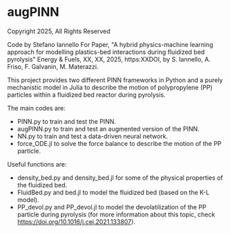 # augPINN

Copyright 2025, All Rights Reserved

Code by Stefano Iannello
For Paper, "A hybrid physics-machine learning approach 
            for modelling plastics-bed interactions during fluidized bed pyrolysis"
Energy & Fuels, XX, XX, 2025,
https:XXDOI,
by S. Iannello, A. Friso, F. Galvanin, M. Materazzi.

This project provides two different PINN frameworks in Python and a purely mechanistic model in Julia to describe the motion of polypropylene (PP) particles within a fluidized bed reactor during pyrolysis.

The main codes are:
  - PINN.py to train and test the PINN.
  - augPINN.py to train and test an augmented version of the PINN.
  - NN.py to train and test a data-driven neural network.
  - force_ODE.jl to solve the force balance to describe the motion of the PP particle.

Useful functions are:
  - density_bed.py and density_bed.jl for some of the physical properties of the fluidized bed.
  - FluidBed.py and bed.jl to model the fluidized bed (based on the K-L model).
  - PP_devol.py and PP_devol.jl to model the devolatilization of the PP particle during pyrolysis (for more information about this topic, check https://doi.org/10.1016/j.cej.2021.133807).
